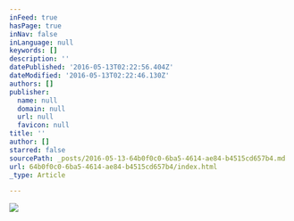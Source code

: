 ```yaml
---
inFeed: true
hasPage: true
inNav: false
inLanguage: null
keywords: []
description: ''
datePublished: '2016-05-13T02:22:56.404Z'
dateModified: '2016-05-13T02:22:46.130Z'
authors: []
publisher:
  name: null
  domain: null
  url: null
  favicon: null
title: ''
author: []
starred: false
sourcePath: _posts/2016-05-13-64b0f0c0-6ba5-4614-ae84-b4515cd657b4.md
url: 64b0f0c0-6ba5-4614-ae84-b4515cd657b4/index.html
_type: Article

---
```

![](https://the-grid-user-content.s3-us-west-2.amazonaws.com/d7a7fad0-6379-4af1-8c3f-f1600f5ee6e1.jpg)